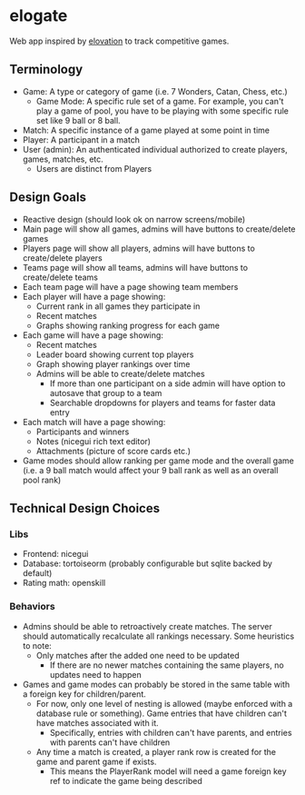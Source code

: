 # elogate

Web app inspired by [elovation](https://github.com/elovation/elovation) to track
competitive games.

## Terminology

- Game: A type or category of game (i.e. 7 Wonders, Catan, Chess, etc.)
  - Game Mode: A specific rule set of a game. For example, you can't play a game
    of pool, you have to be playing with some specific rule set like 9 ball or 8
    ball.
- Match: A specific instance of a game played at some point in time
- Player: A participant in a match
- User (admin): An authenticated individual authorized to create players, games,
  matches, etc.
  - Users are distinct from Players

## Design Goals

- Reactive design (should look ok on narrow screens/mobile)
- Main page will show all games, admins will have buttons to create/delete games
- Players page will show all players, admins will have buttons to create/delete
  players
- Teams page will show all teams, admins will have buttons to create/delete
  teams
- Each team page will have a page showing team members
- Each player will have a page showing:
  - Current rank in all games they participate in
  - Recent matches
  - Graphs showing ranking progress for each game
- Each game will have a page showing:
  - Recent matches
  - Leader board showing current top players
  - Graph showing player rankings over time
  - Admins will be able to create/delete matches
    - If more than one participant on a side admin will have option to autosave
      that group to a team
    - Searchable dropdowns for players and teams for faster data entry
- Each match will have a page showing:
  - Participants and winners
  - Notes (nicegui rich text editor)
  - Attachments (picture of score cards etc.)
- Game modes should allow ranking per game mode and the overall game (i.e. a 9
  ball match would affect your 9 ball rank as well as an overall pool rank)

## Technical Design Choices

### Libs

- Frontend: nicegui
- Database: tortoiseorm (probably configurable but sqlite backed by default)
- Rating math: openskill

### Behaviors

- Admins should be able to retroactively create matches. The server should
  automatically recalculate all rankings necessary. Some heuristics to note:
  - Only matches after the added one need to be updated
    - If there are no newer matches containing the same players, no updates need
      to happen
- Games and game modes can probably be stored in the same table with a foreign
  key for children/parent.
  - For now, only one level of nesting is allowed (maybe enforced with a
    database rule or something). Game entries that have children can't have
    matches associated with it.
    - Specifically, entries with children can't have parents, and entries with
      parents can't have children
  - Any time a match is created, a player rank row is created for the game and
    parent game if exists.
    - This means the PlayerRank model will need a game foreign key ref to
      indicate the game being described
